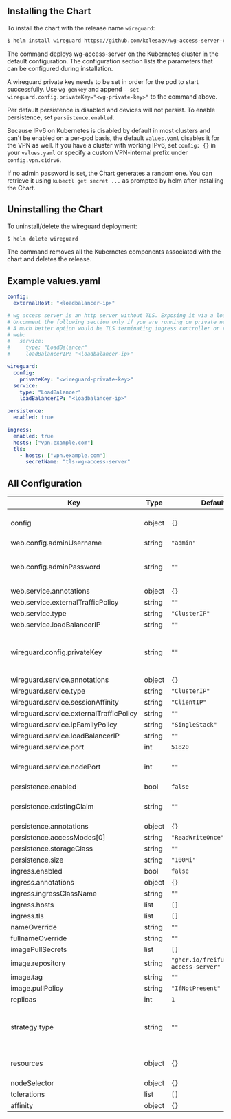 ## Installing the Chart

To install the chart with the release name `wireguard`:

```bash
$ helm install wireguard https://github.com/kolesaev/wg-access-server-chart/raw/main/wg-access-server-0.9.4.tgz
```

The command deploys wg-access-server on the Kubernetes cluster in the default configuration. The configuration section lists the parameters that can be configured during installation.

A wireguard private key needs to be set in order for the pod to start successfully. Use `wg genkey` and append `--set wireguard.config.privateKey="<wg-private-key>"` to the command above.

Per default persistence is disabled and devices will not persist. To enable persistence, set `persistence.enabled`.

Because IPv6 on Kubernetes is disabled by default in most clusters and can't be enabled on a per-pod basis, the default `values.yaml` disables it for the VPN as well. If you have a cluster with working IPv6, set `config: {}` in your `values.yaml` or specify a custom VPN-internal prefix under `config.vpn.cidrv6`.

If no admin password is set, the Chart generates a random one. You can retrieve it using `kubectl get secret ...` as prompted by helm after installing the Chart.

## Uninstalling the Chart

To uninstall/delete the wireguard deployment:

```bash
$ helm delete wireguard
```

The command removes all the Kubernetes components associated with the chart and deletes the release.

## Example values.yaml

```yaml
config:
  externalHost: "<loadbalancer-ip>"

# wg access server is an http server without TLS. Exposing it via a loadbalancer is NOT secure!
# Uncomment the following section only if you are running on private network or simple testing.
# A much better option would be TLS terminating ingress controller or reverse-proxy.
# web:
#   service:
#     type: "LoadBalancer"
#     loadBalancerIP: "<loadbalancer-ip>"

wireguard:
  config:
    privateKey: "<wireguard-private-key>"
  service:
    type: "LoadBalancer"
    loadBalancerIP: "<loadbalancer-ip>"

persistence:
  enabled: true

ingress:
  enabled: true
  hosts: ["vpn.example.com"]
  tls:
    - hosts: ["vpn.example.com"]
      secretName: "tls-wg-access-server"
```



## All Configuration

| Key | Type | Default | Description |
|-----|------|---------|-------------|
| config | object | `{}` | inline wg-access-server config (config.yaml) |
| web.config.adminUsername | string | `"admin"` |  |
| web.config.adminPassword | string | `""` | If omitted a random password will be generated and stored in the secret |
| web.service.annotations | object | `{}` |  |
| web.service.externalTrafficPolicy | string | `""` |  |
| web.service.type | string | `"ClusterIP"` |  |
| web.service.loadBalancerIP | string | `""` |  |
| wireguard.config.privateKey | string | `""` | REQUIRED - A wireguard private key. You can generate one using `$ wg genkey` |
| wireguard.service.annotations | object | `{}` |  |
| wireguard.service.type | string | `"ClusterIP"` |  |
| wireguard.service.sessionAffinity | string | `"ClientIP"` |  |
| wireguard.service.externalTrafficPolicy | string | `""` |  |
| wireguard.service.ipFamilyPolicy | string | `"SingleStack"` |  |
| wireguard.service.loadBalancerIP | string | `""` |  |
| wireguard.service.port | int | `51820` |  |
| wireguard.service.nodePort | int | `""` | Use available port from range 30000-32768 |
| persistence.enabled | bool | `false` |  |
| persistence.existingClaim | string | `""` | Use existing PVC claim for persistence instead |
| persistence.annotations | object | `{}` |  |
| persistence.accessModes[0] | string | `"ReadWriteOnce"` |  |
| persistence.storageClass | string | `""` |  |
| persistence.size | string | `"100Mi"` |  |
| ingress.enabled | bool | `false` |  |
| ingress.annotations | object | `{}` |  |
| ingress.ingressClassName | string | `""` |  |
| ingress.hosts | list | `[]` |  |
| ingress.tls | list | `[]` |  |
| nameOverride | string | `""` |  |
| fullnameOverride | string | `""` |  |
| imagePullSecrets | list | `[]` |  |
| image.repository | string | `"ghcr.io/freifunkmuc/wg-access-server"` |  |
| image.tag | string | `""` |  |
| image.pullPolicy | string | `"IfNotPresent"` |  |
| replicas | int | `1` |  |
| strategy.type | string | `""` | `Recreate` if `persistence.enabled` true or `RollingUpdate` if false |
| resources | object | `{}` | pod cpu/memory resource requests and limits |
| nodeSelector | object | `{}` |  |
| tolerations | list | `[]` |  |
| affinity | object | `{}` |  |
